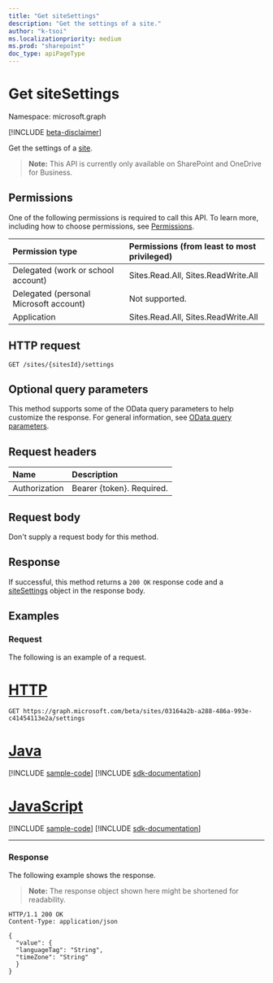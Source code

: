 ```yaml
---
title: "Get siteSettings"
description: "Get the settings of a site."
author: "k-tsoi"
ms.localizationpriority: medium
ms.prod: "sharepoint"
doc_type: apiPageType
---
```


# Get siteSettings
Namespace: microsoft.graph

[!INCLUDE [beta-disclaimer](../../includes/beta-disclaimer.md)]

Get the settings of a [site].

>**Note:** This API is currently only available on SharePoint and OneDrive for Business.

## Permissions

One of the following permissions is required to call this API. To learn more, including how to choose permissions, see [Permissions](/graph/permissions-reference).

|Permission type                        | Permissions (from least to most privileged) |
|:--------------------------------------|:--------------------------------------------|
|Delegated (work or school account)     | Sites.Read.All, Sites.ReadWrite.All         |
|Delegated (personal Microsoft account) | Not supported.                              |
|Application                            | Sites.Read.All, Sites.ReadWrite.All         |

## HTTP request

<!-- {
  "blockType": "ignored"
}
-->
``` http
GET /sites/{sitesId}/settings
```

## Optional query parameters

This method supports some of the OData query parameters to help customize the response. For general information, see [OData query parameters](/graph/query-parameters).

## Request headers

|Name|Description|
|:---|:---|
|Authorization|Bearer {token}. Required.|

## Request body

Don't supply a request body for this method.

## Response

If successful, this method returns a `200 OK` response code and a [siteSettings](../resources/sitesettings.md) object in the response body.

## Examples

### Request

The following is an example of a request.


# [HTTP](#tab/http)
<!-- {
  "blockType": "request",
  "name": "get_sitesettings"
}
-->
``` http
GET https://graph.microsoft.com/beta/sites/03164a2b-a288-486a-993e-c41454113e2a/settings
```

# [Java](#tab/java)
[!INCLUDE [sample-code](../includes/snippets/java/get-sitesettings-java-snippets.md)]
[!INCLUDE [sdk-documentation](../includes/snippets/snippets-sdk-documentation-link.md)]

# [JavaScript](#tab/javascript)
[!INCLUDE [sample-code](../includes/snippets/javascript/get-sitesettings-javascript-snippets.md)]
[!INCLUDE [sdk-documentation](../includes/snippets/snippets-sdk-documentation-link.md)]

---

### Response

The following example shows the response.

>**Note:** The response object shown here might be shortened for readability.
<!-- {
  "blockType": "response",
  "truncated": true,
  "@odata.type": "microsoft.graph.siteSettings"
}
-->
``` http
HTTP/1.1 200 OK
Content-Type: application/json

{
  "value": {
  "languageTag": "String",
  "timeZone": "String"
  }
}
```

[site]: ../resources/site.md
